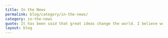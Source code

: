 ```yaml
---
title: In the News
permalink: blog/category/in-the-news/
category: in-the-news
quote: It has been said that great ideas change the world. I believe workplace chaplaincy is truly a great idea that is changing the world one person at a time.
layout: blog
---
```

